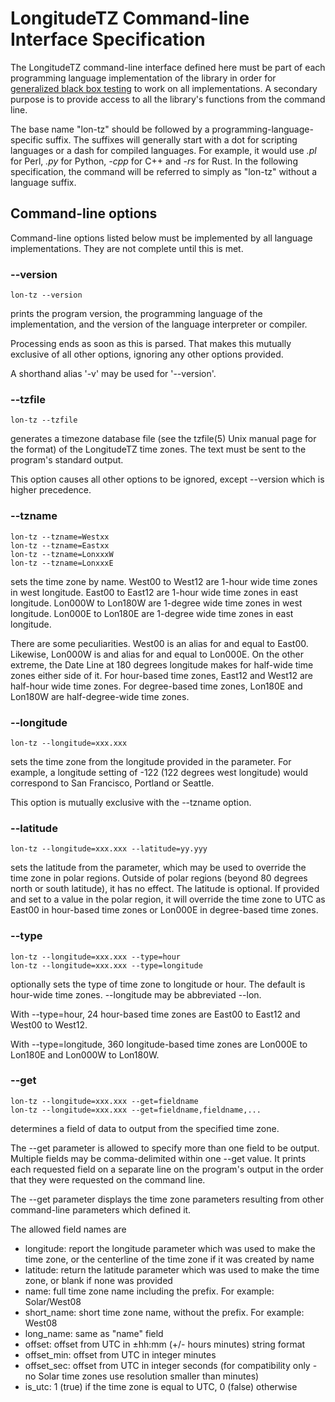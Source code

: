 # LongitudeTZ Command-line Interface Specification

The LongitudeTZ command-line interface defined here must be part of each programming language implementation of the library in order for [generalized black box testing](../test/) to work on all implementations. A secondary purpose is to provide access to all the library's functions from the command line.

The base name "lon-tz" should be followed by a programming-language-specific suffix. The suffixes will generally start with a dot for scripting languages or a dash for compiled languages. For example, it would use *.pl* for Perl, *.py* for Python, *-cpp* for C++ and *-rs* for Rust. In the following specification, the command will be referred to simply as "lon-tz" without a language suffix.

## Command-line options

Command-line options listed below must be implemented by all language implementations. They are not complete until this is met.

### --version

    lon-tz --version

prints the program version, the programming language of the implementation, and the version of the language interpreter or compiler.

Processing ends as soon as this is parsed. That makes this mutually exclusive of all other options, ignoring any other options provided.

A shorthand alias '-v' may be used for '--version'.

### --tzfile

    lon-tz --tzfile

generates a timezone database file (see the tzfile(5) Unix manual page for the format) of the LongitudeTZ time zones. The text must be sent to the program's standard output.

This option causes all other options to be ignored, except --version which is higher precedence.

### --tzname

    lon-tz --tzname=Westxx
    lon-tz --tzname=Eastxx
    lon-tz --tzname=LonxxxW
    lon-tz --tzname=LonxxxE

sets the time zone by name. West00 to West12 are 1-hour wide time zones in west longitude. East00 to East12 are 1-hour wide time zones in east longitude. Lon000W to Lon180W are 1-degree wide time zones in west longitude. Lon000E to Lon180E are 1-degree wide time zones in east longitude.

There are some peculiarities. West00 is an alias for and equal to East00. Likewise, Lon000W is and alias for and equal to Lon000E. On the other extreme, the Date Line at 180 degrees longitude makes for half-wide time zones either side of it. For hour-based time zones, East12 and West12 are half-hour wide time zones. For degree-based time zones, Lon180E and Lon180W are half-degree-wide time zones.

### --longitude

    lon-tz --longitude=xxx.xxx

sets the time zone from the longitude provided in the parameter. For example, a longitude setting of -122 (122 degrees west longitude) would correspond to San Francisco, Portland or Seattle.

This option is mutually exclusive with the --tzname option.

### --latitude

    lon-tz --longitude=xxx.xxx --latitude=yy.yyy

sets the latitude from the parameter, which may be used to override the time zone in polar regions.
Outside of polar regions (beyond 80 degrees north or south latitude), it has no effect.
The latitude is optional. If provided and set to a value in the polar region, it will override the time zone to UTC
as East00 in hour-based time zones or Lon000E in degree-based time zones.

### --type

    lon-tz --longitude=xxx.xxx --type=hour
    lon-tz --longitude=xxx.xxx --type=longitude

optionally sets the type of time zone to longitude or hour. The default is hour-wide time zones. --longitude may be abbreviated --lon.

With --type=hour, 24 hour-based time zones are East00 to East12 and West00 to West12.

With --type=longitude, 360 longitude-based time zones are Lon000E to Lon180E and Lon000W to Lon180W.

### --get

    lon-tz --longitude=xxx.xxx --get=fieldname
    lon-tz --longitude=xxx.xxx --get=fieldname,fieldname,...

determines a field of data to output from the specified time zone.

The --get parameter is allowed to specify more than one field to be output. Multiple fields may be comma-delimited within one --get value. It prints each requested field on a separate line on the program's output in the order that they were requested on the command line.

The --get parameter displays the time zone parameters resulting from other command-line parameters which defined it.

The allowed field names are

* longitude: report the longitude parameter which was used to make the time zone, or the centerline of the time zone if it was created by name
* latitude: return the latitude parameter which was used to make the time zone, or blank if none was provided
* name: full time zone name including the prefix. For example: Solar/West08
* short_name: short time zone name, without the prefix. For example: West08
* long_name: same as "name" field
* offset: offset from UTC in ±hh:mm (+/- hours minutes) string format
* offset_min: offset from UTC in integer minutes
* offset_sec: offset from UTC in integer seconds (for compatibility only - no Solar time zones use resolution smaller than minutes)
* is_utc: 1 (true) if the time zone is equal to UTC, 0 (false) otherwise

